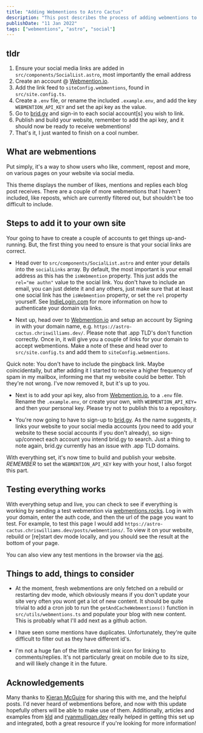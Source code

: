 ```yaml
---
title: "Adding Webmentions to Astro Cactus"
description: "This post describes the process of adding webmentions to your own site"
publishDate: "11 Jan 2022"
tags: ["webmentions", "astro", "social"]
---
```


## tldr

1. Ensure your social media links are added in `src/components/SocialList.astro`, most importantly the email address
2. Create an account @ [Webmention.io](https://webmention.io/).
3. Add the link feed to `siteConfig.webmentions`, found in `src/site.config.ts`.
4. Create a `.env` file, or rename the included `.example.env`, and add the key `WEBMENTION_API_KEY` and set the api key as the value.
5. Go to [brid.gy](https://brid.gy/) and sign-in to each social account[s] you wish to link.
6. Publish and build your website, remember to add the api key, and it should now be ready to receive webmentions!
7. That's it, I just wanted to finish on a cool number.

## What are webmentions

Put simply, it's a way to show users who like, comment, repost and more, on various pages on your website via social media.

This theme displays the number of likes, mentions and replies each blog post receives. There are a couple of more webmentions that I haven't included, like reposts, which are currently filtered out, but shouldn't be too difficult to include.

## Steps to add it to your own site

Your going to have to create a couple of accounts to get things up-and-running. But, the first thing you need to ensure is that your social links are correct.

- Head over to `src/components/SocialList.astro` and enter your details into the `socialLinks` array. By default, the most important is your email address as this has the `isWebmention` property. This just adds the `rel="me authn"` value to the social link. You don't have to include an email, you can just delete it and any others, just make sure that at least one social link has the `isWebmention` property, or set the `rel` property yourself. See [IndieLogin.com](https://indielogin.com/setup) for more information on how to authenticate your domain via links.

- Next up, head over to [Webmention.io](https://webmention.io/) and setup an account by Signing in with your domain name, e.g. `https://astro-cactus.chriswilliams.dev/`. Please note that .app TLD's don't function correctly. Once in, it will give you a couple of links for your domain to accept webmentions. Make a note of these and head over to `src/site.config.ts` and add them to `siteConfig.webmentions`.

Quick note: You don't have to include the pingback link. Maybe coincidentally, but after adding it I started to receive a higher frequency of spam in my mailbox, informing me that my website could be better. Tbh they're not wrong. I've now removed it, but it's up to you.

- Next is to add your api key, also from [Webmention.io](https://webmention.io/), to a `.env` file. Rename the `.example.env`, or create your own, with `WEBMENTION_API_KEY=` and then your personal key. Please try not to publish this to a repository.

- You're now going to have to sign-up to [brid.gy](https://brid.gy/). As the name suggests, it links your website to your social media accounts (you need to add your website to these social accounts if you don't already), so sign-up/connect each account you intend brid.gy to search. Just a thing to note again, brid.gy currently has an issue with .app TLD domains.

With everything set, it's now time to build and publish your website. _REMEMBER_ to set the `WEBMENTION_API_KEY` key with your host, I also forgot this part.

## Testing everything works

With everything setup and live, you can check to see if everything is working by sending a test webmention via [webmentions.rocks](https://webmention.rocks/receive/1). Log in with your domain, enter the auth code, and then the url of the page you want to test. For example, to test this page I would add `https://astro-cactus.chriswilliams.dev/posts/webmentions/`. To view it on your website, rebuild or [re]start dev mode locally, and you should see the result at the bottom of your page.

You can also view any test mentions in the browser via the [api](https://github.com/aaronpk/webmention.io#api).

## Things to add, things to consider

- At the moment, fresh webmentions are only fetched on a rebuild or restarting dev mode, which obviously means if you don't update your site very often you wont get a lot of new content. It should be quite trivial to add a cron job to run the `getAndCacheWebmentions()` function in `src/utils/webmentions.ts` and populate your blog with new content. This is probably what I'll add next as a github action.

- I have seen some mentions have duplicates. Unfortunately, they're quite difficult to filter out as they have different id's.

- I'm not a huge fan of the little external link icon for linking to comments/replies. It's not particularly great on mobile due to its size, and will likely change it in the future.

## Acknowledgements

Many thanks to [Kieran McGuire](https://github.com/chrismwilliams/astro-theme-cactus/issues/107#issue-1863931105) for sharing this with me, and the helpful posts. I'd never heard of webmentions before, and now with this update hopefully others will be able to make use of them. Additionally, articles and examples from [kld](https://kld.dev/adding-webmentions/) and [ryanmulligan.dev](https://ryanmulligan.dev/blog/) really helped in getting this set up and integrated, both a great resource if you're looking for more information!
